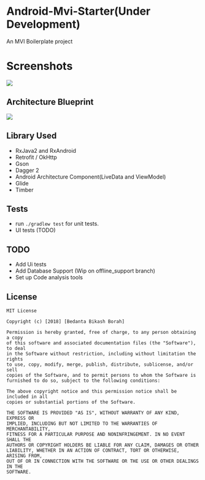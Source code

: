 # Android-Mvi-Starter(Under Development)
An MVI Boilerplate project 

# Screenshots
![](https://cdn-images-1.medium.com/max/2000/1*ksbtz_ZGXN41hK7akTH0NA.png)

## Architecture Blueprint

![](https://cdn-images-1.medium.com/max/2000/1*aaQHbAxvLB1NyEGtgJEJ_w.jpeg)

## Library Used
* RxJava2 and RxAndroid
* Retrofit / OkHttp
* Gson
* Dagger 2
* Android Architecture Component(LiveData and ViewModel)
* Glide
* Timber

## Tests
* run `./gradlew test` for unit tests.
* UI tests (TODO)


## TODO
* Add Ui tests
* Add Database Support (Wip on offline_support branch)
* Set up Code analysis tools

## License

```
MIT License

Copyright (c) [2018] [Bedanta Bikash Borah]

Permission is hereby granted, free of charge, to any person obtaining a copy
of this software and associated documentation files (the "Software"), to deal
in the Software without restriction, including without limitation the rights
to use, copy, modify, merge, publish, distribute, sublicense, and/or sell
copies of the Software, and to permit persons to whom the Software is
furnished to do so, subject to the following conditions:

The above copyright notice and this permission notice shall be included in all
copies or substantial portions of the Software.

THE SOFTWARE IS PROVIDED "AS IS", WITHOUT WARRANTY OF ANY KIND, EXPRESS OR
IMPLIED, INCLUDING BUT NOT LIMITED TO THE WARRANTIES OF MERCHANTABILITY,
FITNESS FOR A PARTICULAR PURPOSE AND NONINFRINGEMENT. IN NO EVENT SHALL THE
AUTHORS OR COPYRIGHT HOLDERS BE LIABLE FOR ANY CLAIM, DAMAGES OR OTHER
LIABILITY, WHETHER IN AN ACTION OF CONTRACT, TORT OR OTHERWISE, ARISING FROM,
OUT OF OR IN CONNECTION WITH THE SOFTWARE OR THE USE OR OTHER DEALINGS IN THE
SOFTWARE.

